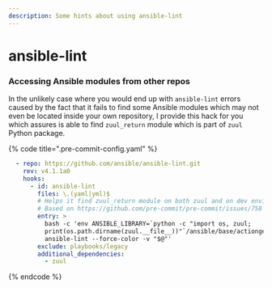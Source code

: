 ```yaml
---
description: Some hints about using ansible-lint
---
```


# ansible-lint

### Accessing Ansible modules from other repos

In the unlikely case where you would end up with `ansible-lint` errors caused by the fact that it fails to find some Ansible modules which may not even be located inside your own repository, I provide this hack for you which assures is able to find `zuul_return` module which is part of `zuul` Python package.

{% code title=".pre-commit-config.yaml" %}
```yaml
  - repo: https://github.com/ansible/ansible-lint.git
    rev: v4.1.1a0
    hooks:
      - id: ansible-lint
        files: \.(yaml|yml)$
        # Helps it find zuul_return module on both zuul and on dev environments,
        # Based on https://github.com/pre-commit/pre-commit/issues/758
        entry: >
          bash -c 'env ANSIBLE_LIBRARY=`python -c "import os, zuul;
          print(os.path.dirname(zuul.__file__))"`/ansible/base/actiongeneral/
          ansible-lint --force-color -v "$@"'
        exclude: playbooks/legacy
        additional_dependencies:
          - zuul
```
{% endcode %}





